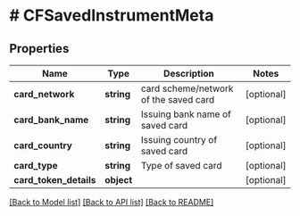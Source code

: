 # # CFSavedInstrumentMeta

## Properties

Name | Type | Description | Notes
------------ | ------------- | ------------- | -------------
**card_network** | **string** | card scheme/network of the saved card | [optional]
**card_bank_name** | **string** | Issuing bank name of saved card | [optional]
**card_country** | **string** | Issuing country of saved card | [optional]
**card_type** | **string** | Type of saved card | [optional]
**card_token_details** | **object** |  | [optional]

[[Back to Model list]](../../README.md#models) [[Back to API list]](../../README.md#endpoints) [[Back to README]](../../README.md)
